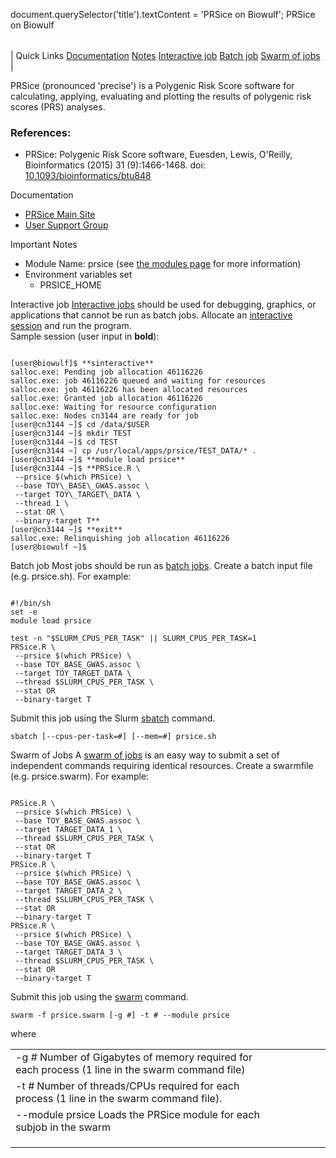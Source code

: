 

document.querySelector('title').textContent = 'PRSice on Biowulf';
PRSice on Biowulf


|  |
| --- |
| 
Quick Links
[Documentation](#doc)
[Notes](#notes)
[Interactive job](#int) 
[Batch job](#sbatch) 
[Swarm of jobs](#swarm) 
 |



PRSice (pronounced 'precise') is a Polygenic Risk Score software for calculating, applying, evaluating and plotting the results of polygenic risk scores (PRS) analyses.



### References:


* PRSice: Polygenic Risk Score software, Euesden, Lewis, O'Reilly, Bioinformatics (2015) 31 (9):1466-1468. doi: [10.1093/bioinformatics/btu848](https://doi.org/10.1093/bioinformatics/btu848)


Documentation
* [PRSice Main Site](https://choishingwan.github.io/PRSice/)
* [User Support Group](https://groups.google.com/forum/#!forum/prsice)


Important Notes
* Module Name: prsice (see [the modules page](/apps/modules.html) for more information)
* Environment variables set 
	+ PRSICE\_HOME



Interactive job
[Interactive jobs](/docs/userguide.html#int) should be used for debugging, graphics, or applications that cannot be run as batch jobs.
Allocate an [interactive session](/docs/userguide.html#int) and run the program.   
Sample session (user input in **bold**):



```

[user@biowulf]$ **sinteractive**
salloc.exe: Pending job allocation 46116226
salloc.exe: job 46116226 queued and waiting for resources
salloc.exe: job 46116226 has been allocated resources
salloc.exe: Granted job allocation 46116226
salloc.exe: Waiting for resource configuration
salloc.exe: Nodes cn3144 are ready for job
[user@cn3144 ~]$ cd /data/$USER
[user@cn3144 ~]$ mkdir TEST
[user@cn3144 ~]$ cd TEST
[user@cn3144 ~] cp /usr/local/apps/prsice/TEST_DATA/* .
[user@cn3144 ~]$ **module load prsice**
[user@cn3144 ~]$ **PRSice.R \
 --prsice $(which PRSice) \
 --base TOY\_BASE\_GWAS.assoc \
 --target TOY\_TARGET\_DATA \
 --thread 1 \
 --stat OR \
 --binary-target T**
[user@cn3144 ~]$ **exit**
salloc.exe: Relinquishing job allocation 46116226
[user@biowulf ~]$

```


Batch job
Most jobs should be run as [batch jobs](/docs/userguide.html#submit).
Create a batch input file (e.g. prsice.sh). For example:



```

#!/bin/sh
set -e
module load prsice

test -n "$SLURM_CPUS_PER_TASK" || SLURM_CPUS_PER_TASK=1
PRSice.R \
 --prsice $(which PRSice) \
 --base TOY_BASE_GWAS.assoc \
 --target TOY_TARGET_DATA \
 --thread $SLURM_CPUS_PER_TASK \
 --stat OR
 --binary-target T

```

Submit this job using the Slurm [sbatch](/docs/userguide.html) command.



```
sbatch [--cpus-per-task=#] [--mem=#] prsice.sh
```

Swarm of Jobs 
A [swarm of jobs](/apps/swarm.html) is an easy way to submit a set of independent commands requiring identical resources.
Create a swarmfile (e.g. prsice.swarm). For example:



```

PRSice.R \
 --prsice $(which PRSice) \
 --base TOY_BASE_GWAS.assoc \
 --target TARGET_DATA_1 \
 --thread $SLURM_CPUS_PER_TASK \
 --stat OR
 --binary-target T
PRSice.R \
 --prsice $(which PRSice) \
 --base TOY_BASE_GWAS.assoc \
 --target TARGET_DATA_2 \
 --thread $SLURM_CPUS_PER_TASK \
 --stat OR
 --binary-target T
PRSice.R \
 --prsice $(which PRSice) \
 --base TOY_BASE_GWAS.assoc \
 --target TARGET_DATA_3 \
 --thread $SLURM_CPUS_PER_TASK \
 --stat OR
 --binary-target T

```

Submit this job using the [swarm](/apps/swarm.html) command.



```
swarm -f prsice.swarm [-g #] -t # --module prsice
```

where


|  |  |  |  |  |  |
| --- | --- | --- | --- | --- | --- |
| -g *#*  Number of Gigabytes of memory required for each process (1 line in the swarm command file)
 | -t *#* Number of threads/CPUs required for each process (1 line in the swarm command file).
 | --module prsice Loads the PRSice module for each subjob in the swarm 
 | |
 | |
 | |








